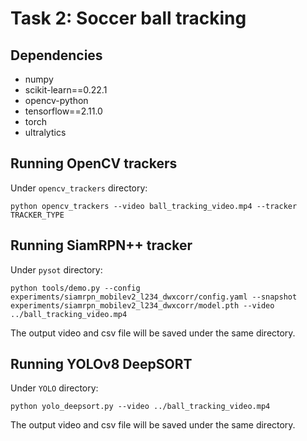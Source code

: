 # Task 2: Soccer ball tracking

## Dependencies

* numpy
* scikit-learn==0.22.1
* opencv-python
* tensorflow==2.11.0
* torch
* ultralytics

## Running OpenCV trackers
Under `opencv_trackers` directory:
```
python opencv_trackers --video ball_tracking_video.mp4 --tracker TRACKER_TYPE
```

## Running SiamRPN++ tracker

Under `pysot` directory:
```
python tools/demo.py --config experiments/siamrpn_mobilev2_l234_dwxcorr/config.yaml --snapshot experiments/siamrpn_mobilev2_l234_dwxcorr/model.pth --video ../ball_tracking_video.mp4
```

The output video and csv file will be saved under the same directory.

## Running YOLOv8 DeepSORT
Under `YOLO` directory:
```
python yolo_deepsort.py --video ../ball_tracking_video.mp4
```

The output video and csv file will be saved under the same directory.